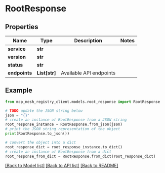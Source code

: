 # RootResponse


## Properties

Name | Type | Description | Notes
------------ | ------------- | ------------- | -------------
**service** | **str** |  | 
**version** | **str** |  | 
**status** | **str** |  | 
**endpoints** | **List[str]** | Available API endpoints | 

## Example

```python
from mcp_mesh_registry_client.models.root_response import RootResponse

# TODO update the JSON string below
json = "{}"
# create an instance of RootResponse from a JSON string
root_response_instance = RootResponse.from_json(json)
# print the JSON string representation of the object
print(RootResponse.to_json())

# convert the object into a dict
root_response_dict = root_response_instance.to_dict()
# create an instance of RootResponse from a dict
root_response_from_dict = RootResponse.from_dict(root_response_dict)
```
[[Back to Model list]](../README.md#documentation-for-models) [[Back to API list]](../README.md#documentation-for-api-endpoints) [[Back to README]](../README.md)


